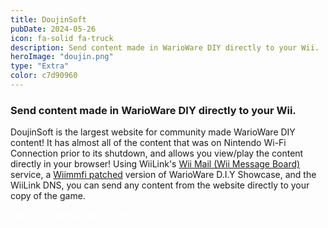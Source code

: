 ```yaml
---
title: DoujinSoft
pubDate: 2024-05-26
icon: fa-solid fa-truck
description: Send content made in WarioWare DIY directly to your Wii.
heroImage: "doujin.png"
type: "Extra"
color: c7d90960
---
```


### Send content made in WarioWare DIY directly to your Wii.

DoujinSoft is the largest website for community made WarioWare DIY content! It has almost all of the content that was on Nintendo Wi-Fi Connection prior to its shutdown, and allows you view/play the content directly in your browser! Using WiiLink's <a href="https://www.wiilink24.com/guide/board/">Wii Mail (Wii Message Board)</a> service, a <a href="https://wiimmfi.de/patcher/wiiware">Wiimmfi patched</a> version of WarioWare D.I.Y Showcase, and the WiiLink DNS, you can send any content from the website directly to your copy of the game.

<a href="https://diy.tvc-16.science/" class="btn btn-danger" style="color:white !important; margin-top:5px; width:100%;"><i class="fa fa-truck"></i> Check out the DoujinSoft site!</a>
